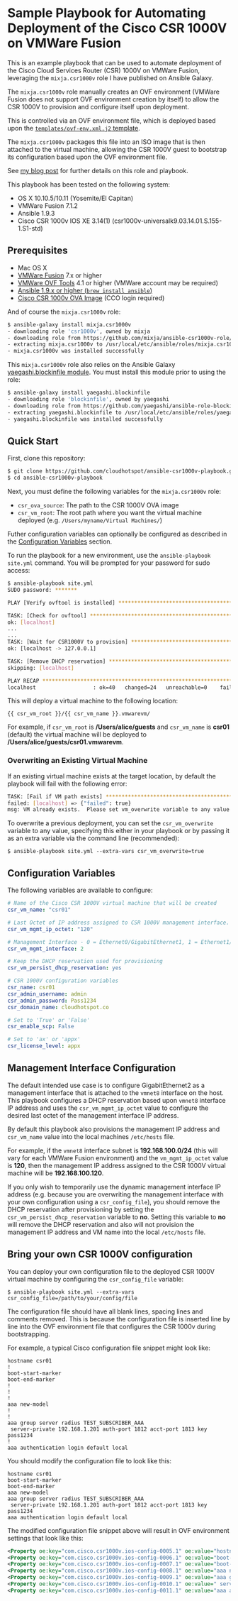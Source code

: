 # Sample Playbook for Automating Deployment of the Cisco CSR 1000V on VMWare Fusion

This is an example playbook that can be used to automate deployment of the Cisco Cloud Services Router (CSR) 1000V on VMWare Fusion, leveraging the `mixja.csr1000v` role I have published on Ansible Galaxy.

The `mixja.csr1000v` role manually creates an OVF environment (VMWare Fusion does not support OVF environment creation by itself) to allow the CSR 1000V to provision and configure itself upon deployment.  

This is controlled via an OVF environment file, which is deployed based upon the <a href="https://github.com/cloudhotspot/ansible-csr1000v-role/blob/master/templates/ovf-env.xml.j2" target="_blank">`templates/ovf-env.xml.j2` template</a>.  

The `mixja.csr1000v` packages this file into an ISO image that is then attached to the virtual machine, allowing the CSR 1000V guest to bootstrap its configuration based upon the OVF environment file.

See <a href="http://pseudo.co.de/ansible-cisco-csr1000v/" target="_blank">my blog post</a> for further details on this role and playbook.

This playbook has been tested on the following system:

- OS X 10.10.5/10.11 (Yosemite/El Capitan)
- VMWare Fusion 7.1.2
- Ansible 1.9.3
- Cisco CSR 1000v IOS XE 3.14(1)  (csr1000v-universalk9.03.14.01.S.155-1.S1-std)

## Prerequisites

- Mac OS X
- <a href="http://www.vmware.com/products/fusion" target="_blank">VMWare Fusion</a> 7.x or higher
- <a href="https://www.vmware.com/support/developer/ovf/" target="_blank">VMWare OVF Tools</a> 4.1 or higher (VMWare account may be required)
- <a href="http://www.ansible.com/" target="_blank">Ansible 1.9.x or higher (`brew install ansible`)
- <a href="https://software.cisco.com/download/release.html?mdfid=284364978&softwareid=282046477&release=3.14.1S&relind=AVAILABLE&rellifecycle=ED&reltype=latest" target="_blank">Cisco CSR 1000v OVA Image</a> (CCO login required)

And of course the `mixja.csr1000v` role:
```bash
$ ansible-galaxy install mixja.csr1000v
- downloading role 'csr1000v', owned by mixja
- downloading role from https://github.com/mixja/ansible-csr1000v-role/archive/v0.5.tar.gz
- extracting mixja.csr1000v to /usr/local/etc/ansible/roles/mixja.csr1000v
- mixja.csr1000v was installed successfully
```

This `mixja.csr1000v` role also relies on the Ansible Galaxy <a href="https://github.com/yaegashi/ansible-role-blockinfile" target="_blank">yaegashi.blockinfile module</a>.  You must install this module prior to using the role:

```bash
$ ansible-galaxy install yaegashi.blockinfile
- downloading role 'blockinfile', owned by yaegashi
- downloading role from https://github.com/yaegashi/ansible-role-blockinfile/archive/v0.5.tar.gz
- extracting yaegashi.blockinfile to /usr/local/etc/ansible/roles/yaegashi.blockinfile
- yaegashi.blockinfile was installed successfully
```

## Quick Start

First, clone this repository:

```bash
$ git clone https://github.com/cloudhotspot/ansible-csr1000v-playbook.git
$ cd ansible-csr1000v-playbook
``` 

Next, you must define the following variables for the `mixja.csr1000v` role:

- `csr_ova_source`: The path to the CSR 1000V OVA image
- `csr_vm_root`: The root path where you want the virtual machine deployed (e.g. `/Users/myname/Virtual Machines/`)

Futher configuration variables can optionally be configured as described in the <a href="#configuration-variables">Configuration Variables</a> section.  

To run the playbook for a new environment, use the `ansible-playbook site.yml` command.  You will be prompted for your password for sudo access:

```bash
$ ansible-playbook site.yml
SUDO password: *******

PLAY [Verify ovftool is installed] ********************************************

TASK: [Check for ovftool] *****************************************************
ok: [localhost]
...
...
TASK: [Wait for CSR1000V to provision] ****************************************
ok: [localhost -> 127.0.0.1]

TASK: [Remove DHCP reservation] ***********************************************
skipping: [localhost]

PLAY RECAP ********************************************************************
localhost                  : ok=40   changed=24   unreachable=0    failed=0
```

This will deploy a virtual machine to the following location:

`{{ csr_vm_root }}/{{ csr_vm_name }}.vmwarevm/`

For example, if `csr_vm_root` is **/Users/alice/guests** and `csr_vm_name` is **csr01** (default) the virtual machine will be deployed to **/Users/alice/guests/csr01.vmwarevm**.

### Overwriting an Existing Virtual Machine

If an existing virtual machine exists at the target location, by default the playbook will fail with the following error:

```bash
TASK: [Fail if VM path exists] ************************************************
failed: [localhost] => {"failed": true}
msg: VM already exists.  Please set vm_overwrite variable to any value to overwrite the existing VM
``` 

To overwrite a previous deployment, you can set the `csr_vm_overwrite` variable to any value, specifying this either in your playbook or by passing it as an extra variable via the command line (recommended):

`$ ansible-playbook site.yml --extra-vars csr_vm_overwrite=true`

## <a name="configuration-variables"></a>Configuration Variables

The following variables are available to configure:

```yaml
# Name of the Cisco CSR 1000V virtual machine that will be created
csr_vm_name: "csr01"

# Last Octet of IP address assigned to CSR 1000V management interface.  This value should be between 3 and 127.
csr_vm_mgmt_ip_octet: "120"

# Management Interface - 0 = Ethernet0/GigabitEthernet1, 1 = Ethernet1/GigabitEthernet2, 2 = Ethernet2/GigabitEthernet2
csr_vm_mgmt_interface: 2

# Keep the DHCP reservation used for provisioning
csr_vm_persist_dhcp_reservation: yes

# CSR 1000V configuration variables
csr_name: csr01
csr_admin_username: admin
csr_admin_password: Pass1234
csr_domain_name: cloudhotspot.co

# Set to 'True' or 'False'
csr_enable_scp: False

# Set to 'ax' or 'appx'
csr_license_level: appx
```

## Management Interface Configuration

The default intended use case is to configure GigabitEthernet2 as a management interface that is attached to the `vmnet8` interface on the host.  This playbook configures a DHCP reservation based upon `vmnet8` interface IP address and uses the `csr_vm_mgmt_ip_octet` value to configure the desired last octet of the management interface IP address.

By default this playbook also provisions the management IP address and `csr_vm_name` value into the local machines `/etc/hosts` file.

For example, if the `vmnet8` interface subnet is **192.168.100.0/24** (this will vary for each VMWare Fusion environment) and the `vm_mgmt_ip_octet` value is **120**, then the management IP address assigned to the CSR 1000V virtual machine will be **192.168.100.120**.  

If you only wish to temporarily use the dynamic management interface IP address (e.g. because you are overwriting the management interface with your own configuration using a `csr_config_file`), you should remove the DHCP reservation after provisioning by setting the `csr_vm_persist_dhcp_reservation` variable to **no**.  Setting this variable to **no** will remove the DHCP reservation and also will not provision the management IP address and VM name into the local `/etc/hosts` file.

## Bring your own CSR 1000V configuration

You can deploy your own configuration file to the deployed CSR 1000V virtual machine by configuring the `csr_config_file` variable:

`$ ansible-playbook site.yml --extra-vars csr_config_file=/path/to/your/config/file`

The configuration file should have all blank lines, spacing lines and comments removed.  This is because the configuration file is inserted line by line into the OVF environment file that configures the CSR 1000v during bootstrapping.

For example, a typical Cisco configuration file snippet might look like:

```
hostname csr01
!
boot-start-marker
boot-end-marker
!
!
!
aaa new-model
!
!
aaa group server radius TEST_SUBSCRIBER_AAA
 server-private 192.168.1.201 auth-port 1812 acct-port 1813 key pass1234
!
aaa authentication login default local
```
You should modify the configuration file to look like this:

```
hostname csr01
boot-start-marker
boot-end-marker
aaa new-model
aaa group server radius TEST_SUBSCRIBER_AAA
 server-private 192.168.1.201 auth-port 1812 acct-port 1813 key pass1234
aaa authentication login default local
```

The modified configuration file snippet above will result in OVF environment settings that look like this:

```xml
<Property oe:key="com.cisco.csr1000v.ios-config-0005.1" oe:value="hostname csr01"/>
<Property oe:key="com.cisco.csr1000v.ios-config-0006.1" oe:value="boot-start-marker"/>
<Property oe:key="com.cisco.csr1000v.ios-config-0007.1" oe:value="boot-end-marker"/>
<Property oe:key="com.cisco.csr1000v.ios-config-0008.1" oe:value="aaa new-model"/>
<Property oe:key="com.cisco.csr1000v.ios-config-0009.1" oe:value="aaa group server radius TEST_SUBSCRIBER_AAA"/>
<Property oe:key="com.cisco.csr1000v.ios-config-0010.1" oe:value=" server-private 192.168.1.201 auth-port 1812 acct-port 1813 key pass1234"/>
<Property oe:key="com.cisco.csr1000v.ios-config-0011.1" oe:value="aaa authentication login default local"/>
```
